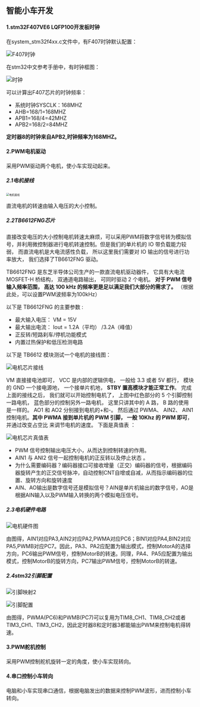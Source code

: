 ## 智能小车开发

#### 1.stm32F407VE6 LQFP100开发板时钟

在system_stm32f4xx.c文件中，有F407时钟默认配置：

![F407时钟](https://raw.githubusercontent.com/yyhlovehh/yyhlovehh.github.io/master/202308201155129.png)

在stm32中文参考手册中，有时钟框图：

![时钟](https://raw.githubusercontent.com/yyhlovehh/yyhlovehh.github.io/master/202308201156244.png)

可以计算出F407芯片的时钟频率：

- 系统时钟SYSCLK：168MHZ
- AHB=168/1=168MHZ
- APB1=168/4=42MHZ
- APB2=168/2=84MHZ

**定时器8的时钟来自APB2,时钟频率为168MHZ。**

#### 2.PWM电机驱动

采用PWM驱动两个电机，使小车实现动起来。

##### 2.1电机接线

<img src="https://raw.githubusercontent.com/yyhlovehh/yyhlovehh.github.io/master/202308201224246.png" alt="电机接线" style="zoom:50%;" />

直流电机的转速由输入电压的大小控制。

##### 2.2TB6612FNG芯片

直接改变电压的大小控制电机转速太麻烦，可以采用PWM将数字信号转为模拟信号，并利用微控制器进行电机转速控制。但是我们的单片机的 IO 带负载能力较弱， 而直流电机是大电流感性负载， 所以这里我们需要对 IO 输出的信号进行功率放大， 我们选择了TB6612FNG 驱动。  

TB6612FNG 是东芝半导体公司生产的一款直流电机驱动器件， 它具有大电流MOSFET-H 桥结构， 双通道电路输出， 可同时驱动 2 个电机。  **对于 PWM 信号输入频率范围， 高达 100 kHz 的频率更是足以满足我们大部分的需求了。**  （根据此处，可以设置PWM波频率为100kHz）

以下是 TB6612FNG 的主要参数 :

- 最大输入电压： VM = 15V
- 最大输出电流： Iout = 1.2A（平均） /3.2A（峰值）
- 正反转/短路刹车/停机功能模式
- 内置过热保护和低压检测电路

以下是 TB6612 模块测试一个电机的接线图：  

![电机芯片接线](https://raw.githubusercontent.com/yyhlovehh/yyhlovehh.github.io/master/202308201235207.png)

VM 直接接电池即可， VCC 是内部的逻辑供电， 一般给 3.3 或者 5V 都行， 模块的 GND 一个接电源地， 一个接单片机地， **STBY 置高模块才能正常工作**。 完成上面的接线之后， 我们就可以开始控制电机了， 上图中红色部分的 5 个引脚控制一路电机， 蓝色部分的控制另外一路电机， 这里只讲其中的 A 路， B 路的使用是一样的。 AO1 和 AO2 分别接到电机的+和-。 然后通过 PWMA、 AIN2、 AIN1 控制电机。**其中 PWMA 接到单片机的 PWM 引脚， 一般 10Khz 的 PWM 即可**， 并通过改变占空比 来调节电机的速度。 下面是真值表 ：

![电机芯片真值表](https://raw.githubusercontent.com/yyhlovehh/yyhlovehh.github.io/master/202308201239503.png)

- PWM 信号控制输出电压大小，从而达到控制转速的作用。
- AIN1 与 ANI2 信号一起控制电机的正反转以及停止状态 。
- 为什么需要编码器？编码器接口可接收增量（正交）编码器的信号，根据编码器旋转产生的正交信号脉冲，自动控制CNT自增或自减，从而指示编码器的位置、旋转方向和旋转速度
- AIN、AO输出是数字信号还是模拟信号？AIN是单片机输出的数字信号，AO是根据AIN输入以及PWM输入转换的两个模拟电压信号。

##### 2.3电机硬件电路

![电机硬件图](https://raw.githubusercontent.com/yyhlovehh/yyhlovehh.github.io/master/202308210543337.png)

由图得，AIN1对应PA3,AIN2对应PA2,PWMA对应PC6；BIN1对应PA4,BIN2对应PA5,PWMB对应PC7。因此，PA3、PA2应配置为输出模式，控制MotorA的选择方向，PC6输出PWM信号，控制MotorB的转速。同理，PA4、PA5应配置为输出模式，控制MotorB的旋转方向，PC7输出PWM信号，控制MotorB的转速。

##### 2.4stm32引脚配置

![引脚映射2](https://raw.githubusercontent.com/yyhlovehh/yyhlovehh.github.io/master/202308210838478.png)

![引脚配置](https://raw.githubusercontent.com/yyhlovehh/yyhlovehh.github.io/master/202308210839839.png)

由图得，PWMA(PC6)和PWMB(PC7)可以复用为TIM8_CH1、TIM8_CH2或者TIM3_CH1、TIM3_CH2，因此定时器8和定时器3都能输出PWM来控制电机得转速。

#### 3.PWM舵机控制

采用PWM控制舵机旋转一定的角度，使小车实现转向。

#### 4.串口控制小车转向

电脑和小车实现串口通信，根据电脑发出的数据来控制PWM波形，进而控制小车转向。